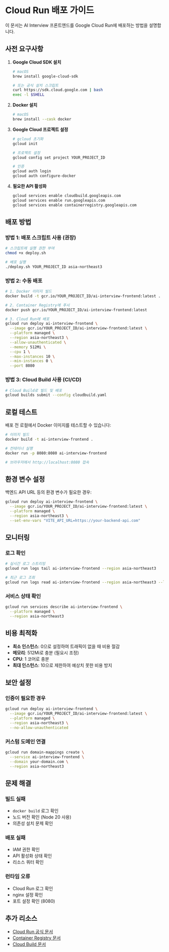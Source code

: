 # Cloud Run 배포 가이드

이 문서는 AI Interview 프론트엔드를 Google Cloud Run에 배포하는 방법을 설명합니다.

## 사전 요구사항

1. **Google Cloud SDK 설치**
   ```bash
   # macOS
   brew install google-cloud-sdk
   
   # 또는 공식 설치 스크립트
   curl https://sdk.cloud.google.com | bash
   exec -l $SHELL
   ```

2. **Docker 설치**
   ```bash
   # macOS
   brew install --cask docker
   ```

3. **Google Cloud 프로젝트 설정**
   ```bash
   # gcloud 초기화
   gcloud init
   
   # 프로젝트 설정
   gcloud config set project YOUR_PROJECT_ID
   
   # 인증
   gcloud auth login
   gcloud auth configure-docker
   ```

4. **필요한 API 활성화**
   ```bash
   gcloud services enable cloudbuild.googleapis.com
   gcloud services enable run.googleapis.com
   gcloud services enable containerregistry.googleapis.com
   ```

## 배포 방법

### 방법 1: 배포 스크립트 사용 (권장)

```bash
# 스크립트에 실행 권한 부여
chmod +x deploy.sh

# 배포 실행
./deploy.sh YOUR_PROJECT_ID asia-northeast3
```

### 방법 2: 수동 배포

```bash
# 1. Docker 이미지 빌드
docker build -t gcr.io/YOUR_PROJECT_ID/ai-interview-frontend:latest .

# 2. Container Registry에 푸시
docker push gcr.io/YOUR_PROJECT_ID/ai-interview-frontend:latest

# 3. Cloud Run에 배포
gcloud run deploy ai-interview-frontend \
  --image gcr.io/YOUR_PROJECT_ID/ai-interview-frontend:latest \
  --platform managed \
  --region asia-northeast3 \
  --allow-unauthenticated \
  --memory 512Mi \
  --cpu 1 \
  --max-instances 10 \
  --min-instances 0 \
  --port 8080
```

### 방법 3: Cloud Build 사용 (CI/CD)

```bash
# Cloud Build로 빌드 및 배포
gcloud builds submit --config cloudbuild.yaml
```

## 로컬 테스트

배포 전 로컬에서 Docker 이미지를 테스트할 수 있습니다:

```bash
# 이미지 빌드
docker build -t ai-interview-frontend .

# 컨테이너 실행
docker run -p 8080:8080 ai-interview-frontend

# 브라우저에서 http://localhost:8080 접속
```

## 환경 변수 설정

백엔드 API URL 등의 환경 변수가 필요한 경우:

```bash
gcloud run deploy ai-interview-frontend \
  --image gcr.io/YOUR_PROJECT_ID/ai-interview-frontend:latest \
  --platform managed \
  --region asia-northeast3 \
  --set-env-vars "VITE_API_URL=https://your-backend-api.com"
```

## 모니터링

### 로그 확인

```bash
# 실시간 로그 스트리밍
gcloud run logs tail ai-interview-frontend --region asia-northeast3

# 최근 로그 조회
gcloud run logs read ai-interview-frontend --region asia-northeast3 --limit 50
```

### 서비스 상태 확인

```bash
gcloud run services describe ai-interview-frontend \
  --platform managed \
  --region asia-northeast3
```

## 비용 최적화

- **최소 인스턴스**: 0으로 설정하여 트래픽이 없을 때 비용 절감
- **메모리**: 512Mi로 충분 (필요시 조정)
- **CPU**: 1 코어로 충분
- **최대 인스턴스**: 10으로 제한하여 예상치 못한 비용 방지

## 보안 설정

### 인증이 필요한 경우

```bash
gcloud run deploy ai-interview-frontend \
  --image gcr.io/YOUR_PROJECT_ID/ai-interview-frontend:latest \
  --platform managed \
  --region asia-northeast3 \
  --no-allow-unauthenticated
```

### 커스텀 도메인 연결

```bash
gcloud run domain-mappings create \
  --service ai-interview-frontend \
  --domain your-domain.com \
  --region asia-northeast3
```

## 문제 해결

### 빌드 실패

- `docker build` 로그 확인
- 노드 버전 확인 (Node 20 사용)
- 의존성 설치 문제 확인

### 배포 실패

- IAM 권한 확인
- API 활성화 상태 확인
- 리소스 쿼터 확인

### 런타임 오류

- Cloud Run 로그 확인
- nginx 설정 확인
- 포트 설정 확인 (8080)

## 추가 리소스

- [Cloud Run 공식 문서](https://cloud.google.com/run/docs)
- [Container Registry 문서](https://cloud.google.com/container-registry/docs)
- [Cloud Build 문서](https://cloud.google.com/build/docs)

